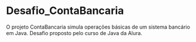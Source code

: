 # Desafio_ContaBancaria
O projeto ContaBancaria simula operações básicas de um sistema bancário em Java. Desafio proposto pelo curso de Java da Alura.
